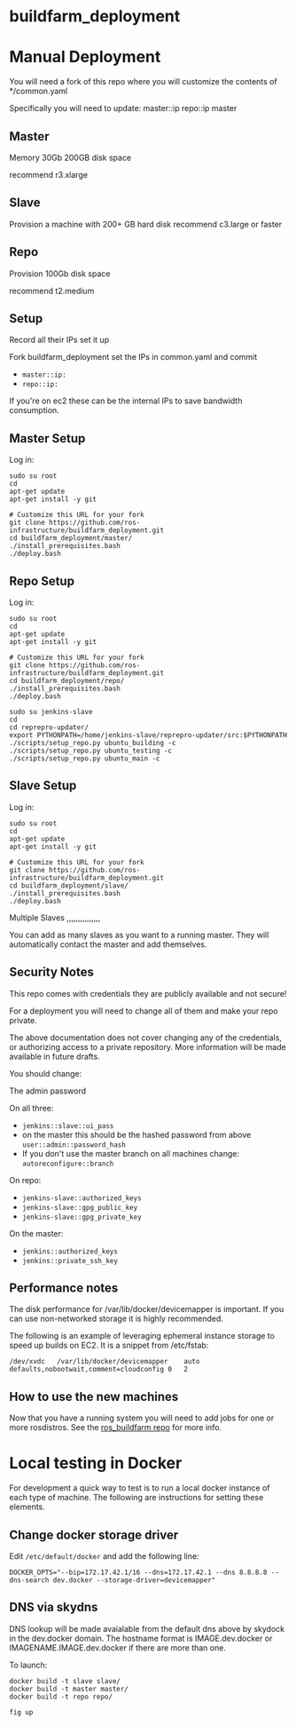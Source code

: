 buildfarm_deployment
====================





Manual Deployment
=================

You will need a fork of this repo where you will customize the contents of */common.yaml

Specifically you will need to update:
master::ip
repo::ip
master


Master
------

Memory 30Gb
200GB disk space

recommend r3.xlarge

Slave
-----

Provision a machine with 200+ GB hard disk
recommend c3.large or faster

Repo
----

Provision 100Gb disk space

recommend t2.medium

Setup
-----

Record all their IPs set it up

Fork buildfarm_deployment set the IPs in common.yaml and commit
  * `master::ip:`
  * `repo::ip:`

If you're on ec2 these can be the internal IPs to save bandwidth consumption.



Master Setup
------------

Log in:

```
sudo su root
cd
apt-get update
apt-get install -y git

# Customize this URL for your fork
git clone https://github.com/ros-infrastructure/buildfarm_deployment.git
cd buildfarm_deployment/master/
./install_prerequisites.bash
./deploy.bash
```

Repo Setup
----------

Log in:

```
sudo su root
cd
apt-get update
apt-get install -y git

# Customize this URL for your fork
git clone https://github.com/ros-infrastructure/buildfarm_deployment.git
cd buildfarm_deployment/repo/
./install_prerequisites.bash
./deploy.bash

sudo su jenkins-slave
cd
cd reprepro-updater/
export PYTHONPATH=/home/jenkins-slave/reprepro-updater/src:$PYTHONPATH
./scripts/setup_repo.py ubuntu_building -c
./scripts/setup_repo.py ubuntu_testing -c
./scripts/setup_repo.py ubuntu_main -c

```

Slave Setup
-----------

Log in:

```
sudo su root
cd
apt-get update
apt-get install -y git

# Customize this URL for your fork
git clone https://github.com/ros-infrastructure/buildfarm_deployment.git
cd buildfarm_deployment/slave/
./install_prerequisites.bash
./deploy.bash
```

Multiple Slaves
,,,,,,,,,,,,,,,

You can add as many slaves as you want to a running master.
They will automatically contact the master and add themselves.

Security Notes
--------------

This repo comes with credentials they are publicly available and not secure!

For a deployment you will need to change all of them and make your repo private.

The above documentation does not cover changing any of the credentials, or authorizing access to a private repository.
More information will be made available in future drafts.

You should change:

The admin password

On all three:
 * `jenkins::slave::ui_pass`
 * on the master this should be the hashed password from above `user::admin::password_hash`
 * If you don't use the master branch on all machines change: `autoreconfigure::branch`


 On repo:
 * `jenkins-slave::authorized_keys`
 * `jenkins-slave::gpg_public_key`
 * `jenkins-slave::gpg_private_key`


 On the master:
  * `jenkins::authorized_keys`
  * `jenkins::private_ssh_key`

Performance notes
-----------------

The disk performance for /var/lib/docker/devicemapper is important. If you can use non-networked storage it is highly recommended. 

The following is an example of leveraging ephemeral instance storage to speed up builds on EC2. It is a snippet from /etc/fstab:

    /dev/xvdc	/var/lib/docker/devicemapper	auto	defaults,nobootwait,comment=cloudconfig	0	2



How to use the new machines
---------------------------

Now that you have a running system you will need to add jobs for one or more rosdistros.
See the [ros_buildfarm repo](https://github.com/ros-infrastructure/ros_buildfarm) for more info.



Local testing in Docker
=======================

For development a quick way to test is to run a local docker instance of each type of machine.
The following are instructions for setting these elements.

Change docker storage driver
----------------------------

Edit `/etc/default/docker` and add the following line:

    DOCKER_OPTS="--bip=172.17.42.1/16 --dns=172.17.42.1 --dns 8.8.8.8 --dns-search dev.docker --storage-driver=devicemapper"

DNS via skydns
--------------

DNS lookup will be made avaialable from the default dns above by skydock in the dev.docker domain.
The hostname format is IMAGE.dev.docker or IMAGENAME.IMAGE.dev.docker if there are more than one.

To launch:

```
docker build -t slave slave/
docker build -t master master/
docker build -t repo repo/

fig up
```
